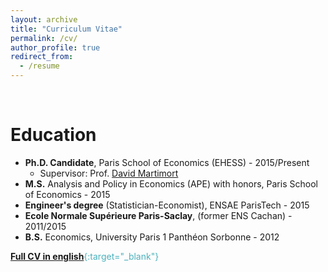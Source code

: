 ```yaml
---
layout: archive
title: "Curriculum Vitae"
permalink: /cv/
author_profile: true
redirect_from:
  - /resume
---
```


<br/>

Education
======
* **Ph.D. Candidate**, Paris School of Economics (EHESS) - 2015/Present
  * Supervisor: Prof. [David Martimort](https://sites.google.com/site/martimortdavid/)
* **M.S.** Analysis and Policy in Economics (APE) with honors, Paris School of Economics - 2015
* **Engineer's degree** (Statistician-Economist), ENSAE ParisTech - 2015
* **Ecole Normale Supérieure Paris-Saclay**, (former ENS Cachan) - 2011/2015
* **B.S.** Economics, University Paris 1 Panthéon Sorbonne - 2012

<span style="color:#4CB1BD;">[**Full CV in english**](../files/Pommey_CV_09_19.pdf){:target="_blank"}</span>

